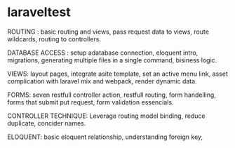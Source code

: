 # laraveltest
ROUTING :
  basic routing and views,
  pass request data to views,
  route wildcards,
  routing to controllers.

DATABASE ACCESS :
  setup adatabase connection,
  eloquent intro,
  migrations,
  generating multiple files in a single command,
  bisiness logic.

VIEWS:
  layout pages,
  integrate asite template,
  set an active menu link,
  asset complication with laravel mix and webpack,
  render dynamic data.
  
FORMS:
  seven restfull controller action,
  restfull routing,
  form handelling,
  forms that submit put request,
  form validation essencials.
  
CONTROLLER TECHNIQUE:
  Leverage routing model binding,
  reduce duplicate,
  concider names.
  
ELOQUENT:
  basic eloquent relationship,
  understanding foreign key,

